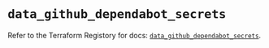 # `data_github_dependabot_secrets`

Refer to the Terraform Registory for docs: [`data_github_dependabot_secrets`](https://registry.terraform.io/providers/integrations/github/5.28.0/docs/data-sources/dependabot_secrets).
